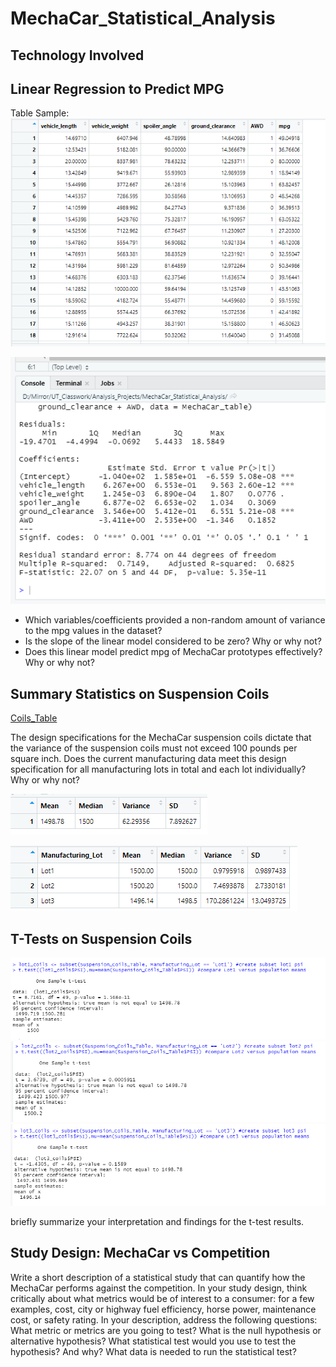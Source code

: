 # MechaCar_Statistical_Analysis

## Technology Involved

## Linear Regression to Predict MPG
Table Sample:
![MechaCar_MPG Table](Resources/MechaCar_Table_1.png)

![Linear Regression to Predict MPG](Resources/Linear_Regression_1.png)

* Which variables/coefficients provided a non-random amount of variance to the mpg values in the dataset?
* Is the slope of the linear model considered to be zero? Why or why not?
* Does this linear model predict mpg of MechaCar prototypes effectively? Why or why not?

## Summary Statistics on Suspension Coils

[Coils_Table](Resources/Suspension_Coils_Table.png)

The design specifications for the MechaCar suspension coils dictate that the variance of the suspension coils must not exceed 100 pounds per square inch. Does the current manufacturing data meet this design specification for all manufacturing lots in total and each lot individually? Why or why not?

![Total_Summary](Resources/Total_Summary.png)

![Lot_Summary](Resources/Lot_Summary.png)

## T-Tests on Suspension Coils
![Lot1_T.Test](Resources/Lot1_T_Test.png)
![Lot2_T.Test](Resources/Lot2_T_Test.png)
![Lot3_T.Test](Resources/Lot3_T_Test.png)

briefly summarize your interpretation and findings for the t-test results.

## Study Design: MechaCar vs Competition
Write a short description of a statistical study that can quantify how the MechaCar performs against the competition. In your study design, think critically about what metrics would be of interest to a consumer: for a few examples, cost, city or highway fuel efficiency, horse power, maintenance cost, or safety rating.
In your description, address the following questions:
What metric or metrics are you going to test?
What is the null hypothesis or alternative hypothesis?
What statistical test would you use to test the hypothesis? And why?
What data is needed to run the statistical test?